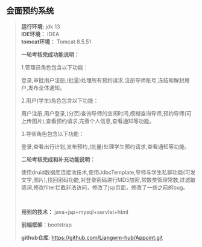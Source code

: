 ## 会面预约系统

>  **运行环境:** jdk 13  
>  **IDE环境：** IDEA  
>  **tomcat环境：** Tomcat 8.5.51   
>
>  **一轮考核完成功能说明：**
>
>  1.管理员角色包含以下功能：
>
>  ​		登录,审批用户注册,(批量)处理所有预约请求,注册导师账号,冻结和解封用户,发布全体通知。  
>
>  2.用户(学生)角色包含以下功能：
>
>  ​		用户注册,用户登录,(分页)查询导师的空闲时间,模糊查询导师,预约导师(可上传图片),查看预约请求,完善个人信息,查看通知等功能。 
>
>  3.导师角色包含以下功能：
>
>  ​	    登录,查看出行计划,发布预约,(批量)处理学生预约请求,查看通知等功能。 
>
>  **二轮考核完成和补充功能说明：**
>
>  ​		使用druid数据库连接池技术,使用JdbcTemplate,导师与学生私聊功能(可发文字,图片),找回密码功能,对登录密码进行MD5加密,常数类管理常数,过滤敏感词,修改filter拦截非法访问，修改了jsp页面，修改了一些之前的bug。
>
>  ​		
>
>  **用到的技术：** java+jsp+mysql+servlet+html
>
>  **前端框架**：bootstrap
>
>  **github仓库**: https://github.com/Liangwm-hub/Appoint.git

